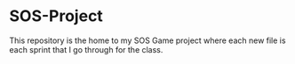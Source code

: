 # SOS-Project

This repository is the home to my SOS Game project where each new file is each sprint that I go through for the class.
